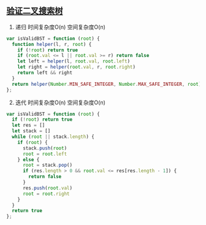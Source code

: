 ## [验证二叉搜索树](https://leetcode-cn.com/problems/validate-binary-search-tree/)

1. 递归 时间复杂度O(n) 空间复杂度O(n)
```js
var isValidBST = function (root) {
  function helper(l, r, root) {
    if (!root) return true
    if (root.val <= l || root.val >= r) return false
    let left = helper(l, root.val, root.left)
    let right = helper(root.val, r, root.right)
    return left && right
  }
  return helper(Number.MIN_SAFE_INTEGER, Number.MAX_SAFE_INTEGER, root)
};
```

2. 迭代 时间复杂度O(n) 空间复杂度O(n)
```js
var isValidBST = function (root) {
  if (!root) return true
  let res = []
  let stack = []
  while (root || stack.length) {
    if (root) {
      stack.push(root)
      root = root.left
    } else {
      root = stack.pop()
      if (res.length > 0 && root.val <= res[res.length - 1]) {
        return false
      }
      res.push(root.val)
      root = root.right
    }
  }
  return true
};
```   